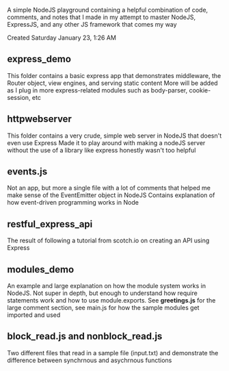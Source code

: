 A simple NodeJS playground containing a helpful combination of code, comments, and notes that I made
in my attempt to master NodeJS, ExpressJS, and any other JS framework that comes my way


Created Saturday January 23, 1:26 AM


<h2> express_demo </h2>

This folder contains a basic express app that demonstrates middleware, the Router object, view engines, and serving static content
More will be added as I plug in more express-related modules such as body-parser, cookie-session, etc


<h2> httpwebserver </h2>

This folder contains a very crude, simple web server in NodeJS that doesn't even use Express
Made it to play around with making a nodeJS server without the use of a library like express
honestly wasn't too helpful


<h2> events.js </h2>

Not an app, but more a single file with a lot of comments that helped me make sense of the EventEmitter object in NodeJS
Contains explanation of how event-driven programming works in Node


<h2> restful_express_api </h2>

The result of following a tutorial from scotch.io on creating an API using Express


<h2> modules_demo </h2>

An example and large explanation on how the module system works in NodeJS. Not super in depth, but enough to understand how require statements work
and how to use module.exports. See <b>greetings.js</b> for the large comment section, see main.js for how the sample modules get imported and used

<h2> block_read.js and nonblock_read.js </h2>

Two different files that read in a sample file (input.txt) and demonstrate the difference between synchrnous and asychrnous functions
